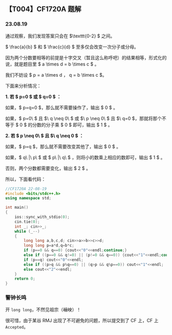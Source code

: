<head>
    <script src="https://cdn.mathjax.org/mathjax/latest/MathJax.js?config=TeX-AMS-MML_HTMLorMML" type="text/javascript"></script>
    <script type="text/x-mathjax-config">
        MathJax.Hub.Config({
            tex2jax: {
            skipTags: ['script', 'noscript', 'style', 'textarea', 'pre'],
            inlineMath: [['$','$']]
            }
        });
    </script>
</head>

## 【T004】CF1720A 题解
### 23.08.19

通过观察，我们发现答案只会在 $\texttt{0-2} $ 之间。

$ \frac{a}{b} $ 和 $ \frac{c}{d} $ 至多仅会改变一次分子或分母。

因为两个分数要相等的前提是十字交叉（暂且这么称呼吧）的结果相等，形式化的说，就是题目里 $ a \times d = b \times c $ 。

我们不妨设 $ p = a \times d $，$ q = b \times c $。

下面来分析情况：

**1. 若 $ p=0 $ 或 $ q=0 $ ：**

如果，$ p=q=0 $，那么就不需要操作了，输出 $ 0 $ 。

如果，$ p=0\ $ 且 $\ q \neq 0\ $ 或 $\ p \neq 0\ $ 且 $\ q=0 $，那就将那个不等于 $ 0 $ 的分数的分子乘 $ 0 $ 即可，输出 $ 1 $ 。

**2. 若 $ p \neq 0\ $ 且 $\ q \neq 0 $ ：**

如果，$ p=q $，那么就不需要改变其他了，输出 $ 0 $ 。

如果，$ q\ |\ p\ $ 或 $ p\ |\ q\ $ ，则将小的数乘上相应的数即可，输出 $ 1 $ 。

否则，两个分数都需要变化，输出 $ 2 $ 。

所以，下面看代码：

```cpp
//CF1720A 22-08-19
#include <bits/stdc++.h>
using namespace std;

int main() 
{
	ios::sync_with_stdio(0);
	cin.tie(0);
	int _; cin>>_;
	while (_--)
	{
		long long a,b,c,d; cin>>a>>b>>c>>d;
		long long p=a*d,q=b*c;
		if (p==0 && q==0) {cout<<"0"<<endl;continue;}
		else if ((p==0 && q!=0) || (p!=0 && q==0)) {cout<<"1"<<endl;continue;}
		if (p==q) cout<<"0"<<endl;
		else if ((p>q && p%q==0) || (q>p && q%p==0)) cout<<"1"<<endl;
		else cout<<"2"<<endl;
	}
	return 0;
}
```

### 警钟长鸣

开 ```long long```，不然见祖宗（~~祖坟~~）！

很可惜，由于某谷 RMJ 出现了不可避免的问题，所以提交到了 CF 上，CF 上 ```Accepted```。
